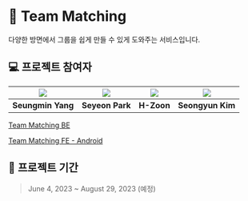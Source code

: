 # 🔖 **Team Matching**

다양한 방면에서 그룹을 쉽게 만들 수 있게 도와주는 서비스입니다.

## 💻 프로젝트 참여자

| [![](https://github.com/yjsmk0902.png?size=100)](https://github.com/yjsmk0902) | [![](https://github.com/yeon7485.png?size=100)](https://github.com/yeon7485) | [![](https://github.com/H-Zoon.png?size=100)](https://github.com/H-Zoon) | [![](https://github.com/seriokim.png?size=100)](https://github.com/seriokim) |
| :-----------------------------------------: | :--------------------------------------------: | :--------------------------------------------: | :--------------------------------------------: |
|         **Seungmin Yang**                   |         **Seyeon Park**                        |        **H-Zoon**                        |        **Seongyun Kim**                        |

[Team Matching BE](https://github.com/Potato-Miners/Team-Matching-BE)

[Team Matching FE - Android](https://github.com/Potato-Miners/Team-Matching-FE-Android)

## 📅 프로젝트 기간

> June 4, 2023 ~ August 29, 2023 (예정)
